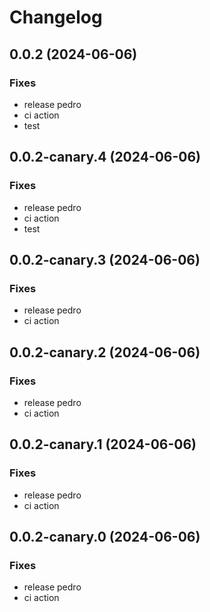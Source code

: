 # Changelog

## 0.0.2 (2024-06-06)

### Fixes

-   release pedro
-   ci action
-   test

## 0.0.2-canary.4 (2024-06-06)

### Fixes

-   release pedro
-   ci action
-   test

## 0.0.2-canary.3 (2024-06-06)

### Fixes

-   release pedro
-   ci action

## 0.0.2-canary.2 (2024-06-06)

### Fixes

-   release pedro
-   ci action

## 0.0.2-canary.1 (2024-06-06)

### Fixes

-   release pedro
-   ci action

## 0.0.2-canary.0 (2024-06-06)

### Fixes

-   release pedro
-   ci action
